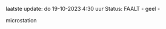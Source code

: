 laatste update: 
do 19-10-2023  4:30   uur 
Status: FAALT - geel - 
<div class="service R">microstation</div>